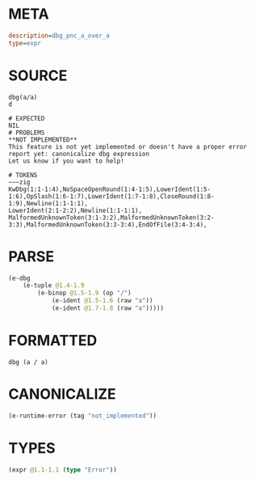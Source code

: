 # META
~~~ini
description=dbg_pnc_a_over_a
type=expr
~~~
# SOURCE
~~~roc
dbg(a/a)
d
~~~
~~~
# EXPECTED
NIL
# PROBLEMS
**NOT IMPLEMENTED**
This feature is not yet implemented or doesn't have a proper error report yet: canonicalize dbg expression
Let us know if you want to help!

# TOKENS
~~~zig
KwDbg(1:1-1:4),NoSpaceOpenRound(1:4-1:5),LowerIdent(1:5-1:6),OpSlash(1:6-1:7),LowerIdent(1:7-1:8),CloseRound(1:8-1:9),Newline(1:1-1:1),
LowerIdent(2:1-2:2),Newline(1:1-1:1),
MalformedUnknownToken(3:1-3:2),MalformedUnknownToken(3:2-3:3),MalformedUnknownToken(3:3-3:4),EndOfFile(3:4-3:4),
~~~
# PARSE
~~~clojure
(e-dbg
	(e-tuple @1.4-1.9
		(e-binop @1.5-1.9 (op "/")
			(e-ident @1.5-1.6 (raw "a"))
			(e-ident @1.7-1.8 (raw "a")))))
~~~
# FORMATTED
~~~roc
dbg (a / a)
~~~
# CANONICALIZE
~~~clojure
(e-runtime-error (tag "not_implemented"))
~~~
# TYPES
~~~clojure
(expr @1.1-1.1 (type "Error"))
~~~
